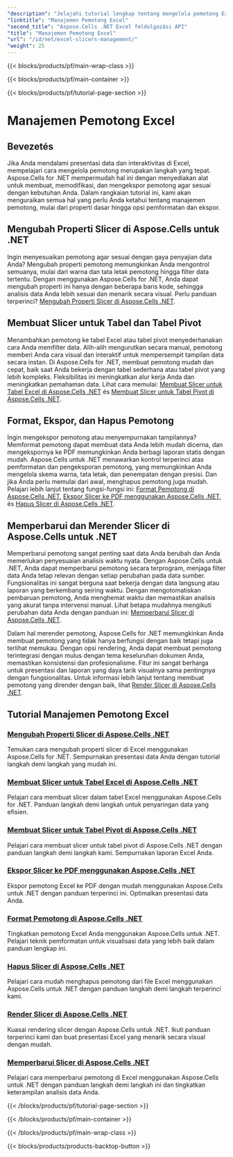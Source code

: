 ```yaml
---
"description": "Jelajahi tutorial lengkap tentang mengelola pemotong Excel dengan Aspose.Cells untuk .NET. Pelajari cara membuat, memperbarui, memformat, dan mengekspor pemotong dengan mudah."
"linktitle": "Manajemen Pemotong Excel"
"second_title": "Aspose.Cells .NET Excel feldolgozási API"
"title": "Manajemen Pemotong Excel"
"url": "/id/net/excel-slicers-management/"
"weight": 25
---
```


{{< blocks/products/pf/main-wrap-class >}}

{{< blocks/products/pf/main-container >}}

{{< blocks/products/pf/tutorial-page-section >}}

# Manajemen Pemotong Excel

## Bevezetés

Jika Anda mendalami presentasi data dan interaktivitas di Excel, mempelajari cara mengelola pemotong merupakan langkah yang tepat. Aspose.Cells for .NET mempermudah hal ini dengan menyediakan alat untuk membuat, memodifikasi, dan mengekspor pemotong agar sesuai dengan kebutuhan Anda. Dalam rangkaian tutorial ini, kami akan menguraikan semua hal yang perlu Anda ketahui tentang manajemen pemotong, mulai dari properti dasar hingga opsi pemformatan dan ekspor.

## Mengubah Properti Slicer di Aspose.Cells untuk .NET
Ingin menyesuaikan pemotong agar sesuai dengan gaya penyajian data Anda? Mengubah properti pemotong memungkinkan Anda mengontrol semuanya, mulai dari warna dan tata letak pemotong hingga filter data tertentu. Dengan menggunakan Aspose.Cells for .NET, Anda dapat mengubah properti ini hanya dengan beberapa baris kode, sehingga analisis data Anda lebih sesuai dan menarik secara visual. Perlu panduan terperinci? [Mengubah Properti Slicer di Aspose.Cells .NET](./change-slicer-properties/).

## Membuat Slicer untuk Tabel dan Tabel Pivot
Menambahkan pemotong ke tabel Excel atau tabel pivot menyederhanakan cara Anda memfilter data. Alih-alih mengurutkan secara manual, pemotong memberi Anda cara visual dan interaktif untuk mempersempit tampilan data secara instan. Di Aspose.Cells for .NET, membuat pemotong mudah dan cepat, baik saat Anda bekerja dengan tabel sederhana atau tabel pivot yang lebih kompleks. Fleksibilitas ini meningkatkan alur kerja Anda dan meningkatkan pemahaman data. Lihat cara memulai: [Membuat Slicer untuk Tabel Excel di Aspose.Cells .NET](./create-slicer-excel-table/) és [Membuat Slicer untuk Tabel Pivot di Aspose.Cells .NET](./create-slicer-pivot-table/).

## Format, Ekspor, dan Hapus Pemotong
Ingin mengekspor pemotong atau menyempurnakan tampilannya? Memformat pemotong dapat membuat data Anda lebih mudah dicerna, dan mengekspornya ke PDF memungkinkan Anda berbagi laporan statis dengan mudah. Aspose.Cells untuk .NET menawarkan kontrol terperinci atas pemformatan dan pengeksporan pemotong, yang memungkinkan Anda mengelola skema warna, tata letak, dan penempatan dengan presisi. Dan jika Anda perlu memulai dari awal, menghapus pemotong juga mudah. Pelajari lebih lanjut tentang fungsi-fungsi ini: [Format Pemotong di Aspose.Cells .NET](./format-slicers/), [Ekspor Slicer ke PDF menggunakan Aspose.Cells .NET](./export-slicer-to-pdf/), és [Hapus Slicer di Aspose.Cells .NET](./remove-slicers/).

## Memperbarui dan Merender Slicer di Aspose.Cells untuk .NET

Memperbarui pemotong sangat penting saat data Anda berubah dan Anda memerlukan penyesuaian analisis waktu nyata. Dengan Aspose.Cells untuk .NET, Anda dapat memperbarui pemotong secara terprogram, menjaga filter data Anda tetap relevan dengan setiap perubahan pada data sumber. Fungsionalitas ini sangat berguna saat bekerja dengan data langsung atau laporan yang berkembang seiring waktu. Dengan mengotomatiskan pembaruan pemotong, Anda menghemat waktu dan memastikan analisis yang akurat tanpa intervensi manual. Lihat betapa mudahnya mengikuti perubahan data Anda dengan panduan ini: [Memperbarui Slicer di Aspose.Cells .NET](./update-slicers/).

Dalam hal merender pemotong, Aspose.Cells for .NET memungkinkan Anda membuat pemotong yang tidak hanya berfungsi dengan baik tetapi juga terlihat memukau. Dengan opsi rendering, Anda dapat membuat pemotong terintegrasi dengan mulus dengan tema keseluruhan dokumen Anda, memastikan konsistensi dan profesionalisme. Fitur ini sangat berharga untuk presentasi dan laporan yang daya tarik visualnya sama pentingnya dengan fungsionalitas. Untuk informasi lebih lanjut tentang membuat pemotong yang dirender dengan baik, lihat [Render Slicer di Aspose.Cells .NET](./render-slicers/).

## Tutorial Manajemen Pemotong Excel
### [Mengubah Properti Slicer di Aspose.Cells .NET](./change-slicer-properties/)
Temukan cara mengubah properti slicer di Excel menggunakan Aspose.Cells for .NET. Sempurnakan presentasi data Anda dengan tutorial langkah demi langkah yang mudah ini.
### [Membuat Slicer untuk Tabel Excel di Aspose.Cells .NET](./create-slicer-excel-table/)
Pelajari cara membuat slicer dalam tabel Excel menggunakan Aspose.Cells for .NET. Panduan langkah demi langkah untuk penyaringan data yang efisien.
### [Membuat Slicer untuk Tabel Pivot di Aspose.Cells .NET](./create-slicer-pivot-table/)
Pelajari cara membuat slicer untuk tabel pivot di Aspose.Cells .NET dengan panduan langkah demi langkah kami. Sempurnakan laporan Excel Anda.
### [Ekspor Slicer ke PDF menggunakan Aspose.Cells .NET](./export-slicer-to-pdf/)
Ekspor pemotong Excel ke PDF dengan mudah menggunakan Aspose.Cells untuk .NET dengan panduan terperinci ini. Optimalkan presentasi data Anda.
### [Format Pemotong di Aspose.Cells .NET](./format-slicers/)
Tingkatkan pemotong Excel Anda menggunakan Aspose.Cells untuk .NET. Pelajari teknik pemformatan untuk visualisasi data yang lebih baik dalam panduan lengkap ini.
### [Hapus Slicer di Aspose.Cells .NET](./remove-slicers/)
Pelajari cara mudah menghapus pemotong dari file Excel menggunakan Aspose.Cells untuk .NET dengan panduan langkah demi langkah terperinci kami.
### [Render Slicer di Aspose.Cells .NET](./render-slicers/)
Kuasai rendering slicer dengan Aspose.Cells untuk .NET. Ikuti panduan terperinci kami dan buat presentasi Excel yang menarik secara visual dengan mudah.
### [Memperbarui Slicer di Aspose.Cells .NET](./update-slicers/)
Pelajari cara memperbarui pemotong di Excel menggunakan Aspose.Cells untuk .NET dengan panduan langkah demi langkah ini dan tingkatkan keterampilan analisis data Anda.

{{< /blocks/products/pf/tutorial-page-section >}}

{{< /blocks/products/pf/main-container >}}

{{< /blocks/products/pf/main-wrap-class >}}

{{< blocks/products/products-backtop-button >}}